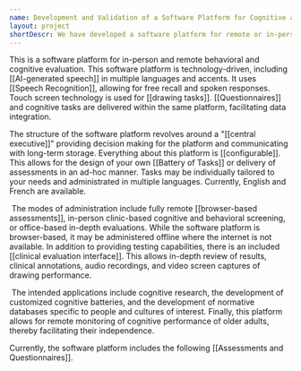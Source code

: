 ```yaml
---
name: Development and Validation of a Software Platform for Cognitive and Behavioral Assessments.
layout: project
shortDescr: We have developed a software platform for remote or in-person cognitive and behavioral assessments that incorporates speech recognition, AI generated speech and touch screen technologies. The result is a sophisticated platform for development and deployment of assessments in healthy and disease populations along with a backend interface for interpretation and assessments of participant and patient results. 
---
```

This is a software platform for in-person and remote behavioral and cognitive evaluation. This software platform is technology-driven, including [[AI-generated speech]] in multiple languages and accents. It uses [[Speech Recognition]], allowing for free recall and spoken responses. Touch screen technology is used for [[drawing tasks]]. [[Questionnaires]] and cognitive tasks are delivered within the same platform, facilitating data integration. 

The structure of the software platform revolves around a "[[central executive]]"  providing decision making for the platform and communicating with long-term storage. Everything about this platform is [[configurable]]. This allows for the design of your own [[Battery of Tasks]] or delivery of assessments in an ad-hoc manner. Tasks may be individually tailored to your needs and administrated in multiple languages. Currently, English and French are available.

 The modes of administration include fully remote [[browser-based assessments]], in-person clinic-based cognitive and behavioral screening, or office-based in-depth evaluations. While the software platform is browser-based, it may be administered offline where the internet is not available. In addition to providing testing capabilities, there is an included [[clinical evaluation interface]]. This allows in-depth review of results, clinical annotations, audio recordings, and video screen captures of drawing performance. 

 The intended applications include cognitive research, the development of customized cognitive batteries, and the development of normative databases specific to people and cultures of interest. Finally, this platform allows for remote monitoring of cognitive performance of older adults, thereby facilitating their independence.

Currently, the software platform includes the following [[Assessments and Questionnaires]].
